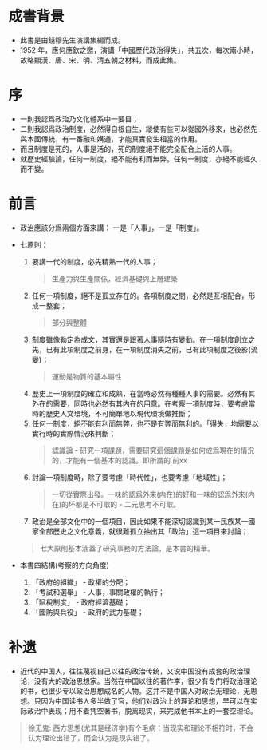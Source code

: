 # 成書背景
* 此書是由錢穆先生演講集編而成。  
* 1952 年，應何應欽之邀，演講「中國歷代政治得失」，共五次，每次兩小時，故略顯漢、唐、宋、明、清五朝之材料，而成此集。

# 序
* 一則我認爲政治乃文化體系中一要目；
* 二則我認爲政治制度，必然得自根自生，縱使有些可以從國外移來，也必然先與本國傳統，有一番融和媾通，才能真實發生相當的作用。
* 而且制度是死的，人事是活的，死的制度絕不能完全配合上活的人事。
* 就歷史經驗論，任何一制度，絕不能有利而無弊。任何一制度，亦絕不能經久而不變。

# 前言
* 政治應該分爲兩個方面來講： 一是「人事」，一是「制度」。
* 七原則：
    1. 要講一代的制度，必先精熟一代的人事；
        > 生產力與生產關係，經濟基礎與上層建築  
    2. 任何一項制度，絕不是孤立存在的。各項制度之間，必然是互相配合，形成一整套；
        > 部分與整體
    3. 制度雖像勒定為成文，其實還是跟著人事隨時有變動。在一項制度創立之先，已有此項制度之前身，在一項制度消失之前，已有此項制度之後影(流變)；
        > 運動是物質的基本屬性
    4. 歷史上一項制度的確立和成熟，在當時必然有種種人事的需要。必然有其外在的需要，同時也必然有其内在的用意。在考察一項制度時，要考慮當時的歷史人文環境，不可簡單地以現代環境做推斷；
    5. 任何一制度，絕不能有利而無弊，也不是有弊而無利的。「得失」均需要以實行時的實際情況來判斷；
        > 認識論 - 研究一項課題，需要研究這個課題是如何成爲現在的情況的，才能有一個基本的認識。即所謂的 前xx
    6. 討論一項制度時，除了要考慮「時代性」，也要考慮「地域性」；
        > 一切從實際出發。一味的認爲外來(内在)的好和一味的認爲外來(内在)的坏都是不可取的 - 二元思考不可取。
    7. 政治是全部文化中的一個項目，因此如果不能深切認識到某一民族某一國家全部歷史之文化意義，就很難孤立抽出其「政治」這一項目來討論；

    > 七大原則基本涵蓋了研究事務的方法論，是本書的精華。

* 本書四結構(考察的方向角度)
    1. 「政府的組織」 - 政權的分配；
    2. 「考試和選舉」 - 人事，事關政權的執行；
    3. 「賦稅制度」 - 政府經濟基礎；
    4. 「國防與兵役」 - 政府的武力基礎；

# 补遗
* 近代的中国人，往往蔑视自己以往的政治传统，又说中国没有成套的政治理论，没有大的政治思想家。当然在中国以往的著作李，很少有专门将政治理论的书，也很少专以政治思想成名的人物。这并不是中国人对政治无理论，无思想。只因为中国读书人多半做了官，他们对政治上的理论和思想，早可以在实际政治中表现；用不着凭空著书，脱离现实，来完成他书本上的一套空理论。
> 徐无鬼: 西方思想(尤其是经济学)有个毛病：当现实和理论不相符时，不会认为理论出错了，而会认为是现实错了。
